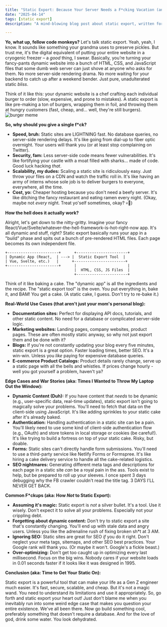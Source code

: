 ```yaml
---
title: "Static Export: Because Your Server Needs a F*cking Vacation (and You Need One Too)"
date: "2025-04-14"
tags: [static export]
description: "A mind-blowing blog post about static export, written for chaotic Gen Z engineers. It's gonna be lit, fam. Or at least, not entirely on fire."

---
```


**Yo, what up, fellow code monkeys?** Let's talk static export. Yeah, yeah, I know. It sounds like something your grandma uses to preserve pickles. But trust me, it's the digital equivalent of putting your entire website in a cryogenic freezer – a *good* thing, I swear. Basically, you’re turning your fancy-pants dynamic website into a bunch of HTML, CSS, and JavaScript files that some dumb web server can just shove at anyone who asks for them. No more server-side rendering drama. No more waiting for your backend to catch up after a weekend bender. Just pure, unadulterated static *bliss*.

Think of it like this: your dynamic website is a chef crafting each individual burger to order (slow, expensive, and prone to mistakes). A static export is like pre-making a ton of burgers, wrapping them in foil, and throwing them at hungry customers (fast, cheap, and… well, they're still burgers). ![burger meme](https://i.kym-cdn.com/photos/images/newsfeed/001/070/696/f4c.jpg)

**So, why should you give a single f*ck?**

*   **Speed, bruh:** Static sites are LIGHTNING fast. No database queries, no server-side rendering delays. It's like going from dial-up to fiber optic overnight. Your users will thank you (or at least stop complaining on Twitter).
*   **Security, fam:** Less server-side code means fewer vulnerabilities. It's like fortifying your castle with a moat filled with sharks… made of code. Good luck hacking *that*.
*   **Scalability, my dudes:** Scaling a static site is ridiculously easy. Just throw your files on a CDN and watch the traffic roll in. It's like having an army of interns whose sole job is to deliver burgers to everyone, everywhere, all the time.
*   **Cost, yo:** Cheaper hosting because you don't need a beefy server. It's like ditching the fancy restaurant and eating ramen every night. (Okay, maybe not *every* night. Treat yo'self sometimes, okay? 💀🙏)

**How the hell does it actually work?**

Alright, let's get down to the nitty-gritty. Imagine your fancy React/Vue/Svelte/whatever-the-hell-framework-is-hot-right-now app. It's all dynamic and stuff, right? Static export basically runs your app in a "build" phase and spits out a bunch of pre-rendered HTML files. Each page becomes its own independent file.

```ascii
+-----------------------+      +-----------------------+
| Dynamic App (React,  | ---> |  Static Export Tool  |
| Vue, Svelte, etc.)   |      +-----------------------+
+-----------------------+      |                       |
                               |  HTML, CSS, JS Files  |
                               +-----------------------+

```

Think of it like baking a cake. The "dynamic app" is all the ingredients and the recipe. The "static export tool" is the oven. You put everything in, bake it, and BAM! You get a cake. (A static cake, I guess. Don't try to re-bake it.)

**Real-World Use Cases (that aren't just your mom's personal blog):**

*   **Documentation sites:** Perfect for displaying API docs, tutorials, and other static content. No need for a database or complicated server-side logic.
*   **Marketing websites:** Landing pages, company websites, product pages. These are often mostly static anyway, so why not just export them and be done with it?
*   **Blogs:** If you're not constantly updating your blog every five minutes, static export is a great option. Faster loading times, better SEO. It's a win-win. Unless you *like* paying for expensive database queries.
*   **E-commerce Product Catalogs:** Product details rarely change, serve up a static page with all the bells and whistles. If prices change hourly - well you got yourself a problem, haven't ya?

**Edge Cases and War Stories (aka: Times I Wanted to Throw My Laptop Out the Window):**

*   **Dynamic Content (Duh):** If you have content that *needs* to be dynamic (e.g., user-specific data, real-time updates), static export isn't going to magically solve your problems. You'll need to fetch that data on the client-side using JavaScript. It's like adding sprinkles to your static cake after it's already baked.
*   **Authentication:** Handling authentication in a static site can be a pain. You'll likely need to use some kind of client-side authentication flow (e.g., OAuth) and store tokens in local storage or cookies (be careful!). It's like trying to build a fortress on top of your static cake. Risky, but doable.
*   **Forms:** Static sites can't directly handle form submissions. You'll need to use a third-party service like Netlify Forms or Formspree. It's like hiring a cake delivery service to handle all the cake-related logistics.
*   **SEO nightmares:** Generating different meta tags and descriptions for each page in a static site *can* be a royal pain in the ass. Tools exist to help, but be prepared to roll up your sleeves. I once spent 3 days debugging why the FB crawler couldn't read the title tag. 3 DAYS I'LL NEVER GET BACK.

**Common F*ckups (aka: How *Not* to Static Export):**

*   **Assuming it's magic:** Static export is *not* a silver bullet. It's a tool. Use it wisely. Don't expect it to solve all your problems. Especially not your crippling debt.
*   **Forgetting about dynamic content:** Don't try to static export a site that's constantly changing. You'll end up with stale data and angry users. Unless you like the adrenaline rush of fixing broken sh*t at 3 AM.
*   **Ignoring SEO:** Static sites are great for SEO *if* you do it right. Don't neglect your meta tags, sitemaps, and other SEO best practices. Your Google rank will thank you. (Or maybe it won't. Google's a fickle beast.)
*   **Over-optimizing:** Don't get too caught up in optimizing every last millisecond. Focus on the big wins. Nobody cares if your website loads in 0.01 seconds faster if it looks like it was designed in 1995.

**Conclusion (aka: Time to Get Your Static On):**

Static export is a powerful tool that can make your life as a Gen Z engineer much easier. It's fast, secure, scalable, and cheap. But it's not a magic wand. You need to understand its limitations and use it appropriately. So, go forth and static export your heart out! Just don't blame me when you inevitably run into some weird edge case that makes you question your entire existence. We've all been there. Now go build something cool, preferably something that doesn't require a database. And for the love of god, drink some water. You look dehydrated.
